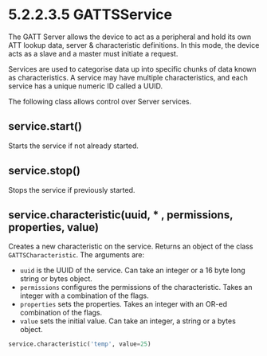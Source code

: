# 5.2.2.3.5 GATTSService

The GATT Server allows the device to act as a peripheral and hold its own ATT lookup data, server & characteristic definitions. In this mode, the device acts as a slave and a master must initiate a request.

Services are used to categorise data up into specific chunks of data known as characteristics. A service may have multiple characteristics, and each service has a unique numeric ID called a UUID.

The following class allows control over Server services.

## service.start\(\)

Starts the service if not already started.

## service.stop\(\)

Stops the service if previously started.

## service.characteristic\(uuid, \* , permissions, properties, value\)

Creates a new characteristic on the service. Returns an object of the class `GATTSCharacteristic`. The arguments are:

* `uuid` is the UUID of the service. Can take an integer or a 16 byte long string or bytes object.
* `permissions` configures the permissions of the characteristic. Takes an integer with a combination of the flags.
* `properties` sets the properties. Takes an integer with an OR-ed combination of the flags.
* `value` sets the initial value. Can take an integer, a string or a bytes object.

```python
service.characteristic('temp', value=25)
```

